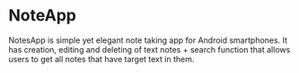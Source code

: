 # NoteApp

NotesApp is simple yet elegant note taking app for Android smartphones. It has creation, editing and deleting of text notes + search function that allows users to get all notes that have target text in them.
